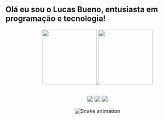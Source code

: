 ## Olá eu sou o Lucas Bueno, entusiasta em programação e tecnologia!

<div align="center">
 <a href="https://github.com/LucasBusavs">
 <img height="150em" src="https://github-readme-stats.vercel.app/api?username=LucasBusavs&show_icons=true&theme=tokyonight&include_all_commits=true&count_private=true"/>
 <img height="150em" src="https://github-readme-stats.vercel.app/api/top-langs/?username=LucasBusavs&layout=compact&langs_count=7&theme=tokyonight"/>
</div>
  
  ##
  
<div align="center"> 
  <a href="https://www.instagram.com/lucasbuenolu/" target="_blank"><img src="https://img.shields.io/badge/-Instagram-%23E4405F?style=for-the-badge&logo=instagram&logoColor=white" target="_blank"></a>
 	<a href="https://www.twitch.tv/busavs" target="_blank"><img src="https://img.shields.io/badge/Twitch-9146FF?style=for-the-badge&logo=twitch&logoColor=white" target="_blank"></a>
  <a href = "mailto:lucasbusavs@gmail.com"><img src="https://img.shields.io/badge/-Gmail-%23333?style=for-the-badge&logo=gmail&logoColor=white" target="_blank"></a>
 
  ![Snake animation](https://github.com/LucasBusavs/LucasBusavs/blob/output/github-contribution-grid-snake.svg)
 
</div>
